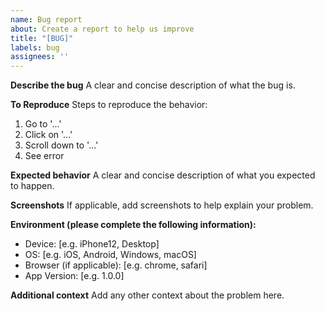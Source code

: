 ```yaml
---
name: Bug report
about: Create a report to help us improve
title: "[BUG]"
labels: bug
assignees: ''
---
```


**Describe the bug**
A clear and concise description of what the bug is.

**To Reproduce**
Steps to reproduce the behavior:
1. Go to '...'
2. Click on '...'
3. Scroll down to '...'
4. See error

**Expected behavior**
A clear and concise description of what you expected to happen.

**Screenshots**
If applicable, add screenshots to help explain your problem.

**Environment (please complete the following information):**
 - Device: [e.g. iPhone12, Desktop]
 - OS: [e.g. iOS, Android, Windows, macOS]
 - Browser (if applicable): [e.g. chrome, safari]
 - App Version: [e.g. 1.0.0]

**Additional context**
Add any other context about the problem here. 